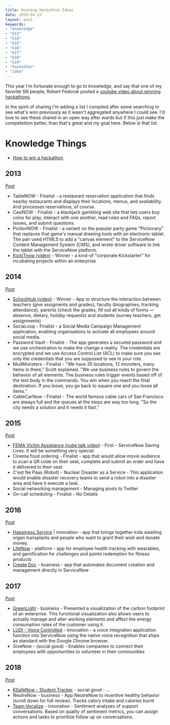 ```yaml
---
title: Winning Hackathon Ideas
date: 2019-04-22
layout: post
keywords:
- "knowledge"
- "k13"
- "k14"
- "k15"
- "k16"
- "k17"
- "k18"
- "k19"
- "hackathon"
- "idea"
---
```


This year I'm fortunate enough to go to knowledge, and say that one of my favorite SN people, Robert Fedoruk posted a [youtube video about winning hackathons](https://www.youtube.com/watch?v=ctzX-ANG_Sk&feature=youtu.be).

In the spirit of sharing I'm adding a list I compiled after some searching to see what's won previously as it wasn't aggregated anywhere I could see.  I'd love to see these shared in an open way after wards but if this just make the competeition better, than that's great and my goal here.  Below is that list.

<!--more-->
# Knowledge Things

- [How to win a hackathon](https://community.servicenow.com/community?id=community_blog&sys_id=c15d2629dbd0dbc01dcaf3231f961987)

## 2013

[Post](https://web.archive.org/web/20130831022442/http://community.servicenow.com/blog/allanleinwand/createnow-hackathon-check-out-finalist-teams-apps)

- TableNOW - Finalist - a restaurant reservation application that finds nearby restaurants and displays their locations, menus, and availability. And processes reservations, of course.
- CasiNOW - Finalist - a blackjack gambling web site that lets users buy coins for play, interact with one another, read rules and FAQs, report issues, and submit questions.
- PictionNOW - Finalist - a variant on the popular party game "Pictionary" that replaces that game's manual drawing tools with an electronic tablet. The pair used HTML5 to add a "canvas element" to the ServiceNow Content Management System (CMS), and wrote driver software to link the tablet with the ServiceNow platform.
- [KickITnow (video)](https://youtu.be/NSWwunAHhjA) - Winner - a kind-of "corporate Kickstarter" for incubating projects within an enterprise

## 2014 

[Post](https://community.servicenow.com/community?id=community_blog&sys_id=a76caea1dbd0dbc01dcaf3231f961993)

- [SchoolHub (video)](https://vimeo.com/96734925) - Winner - App to structure the interaction between teachers (give assigments and grades), faculty (biographies, tracking attendance), parents (check the grades, fill out all kinds of forms — absence, dietary, holiday requests) and students (survey teachers, get assignments)
- SociaLoop - Finalist - a Social Media Campaign Management application, enabling organisations to activate all employees around social media.
- Password Vault - Finalist - The app generates a secured password and we use orchestration to make the change a reality. The credentials are encrypted and we use Access Control List (ACL) to make sure you see only the credentials that you are supposed to see in your role. 
- MudMonsters - Finalist - "We have 35 locations, 12 monsters, many items in there," Scott explained. "We use business rules to govern the behavior of all elements. The business rules trigger events based off of the text body in the commands. You win when you reach the final destination. If you loose, you go back to square one and you loose all items." 
- CableCarNow - Finalist - The world famous cable cars of San Francisco are always full and the queues at the stops are way too long. "So the city needs a solution and it needs it fast."


## 2015

[Post](https://community.servicenow.com/community?id=community_blog&sys_id=0a3daae5dbd0dbc01dcaf3231f9619f9)

- [FEMA Victim Assistance (cube talk video)](https://youtu.be/Kpgqp1otikY?t=54) - First -  ServiceNow Saving Lives. It will be something very special.
- Cinema food ordering - Finalist - app that would allow movie audience to scan a QR code on their seat, complete and submit an order and have it delivered to their seat.
- C'est Ne Paas (Robot) - Nuclear Disaster as a Service - This application would enable disaster recovery teams to send a robot into a disaster area and have it execute a task.
- Social networking management - Managing posts to Twitter
- On-call scheduling - Finalist - No Details

## 2016 

[Post](https://community.servicenow.com/community?id=community_blog&sys_id=26ac6625dbd0dbc01dcaf3231f96191d)

- [Happiness Service](https://www.linium.com/research/news-updates/vote-team-smiles-to-win-servicenow-knowledge16-hackathon) | innovation - app that brings together kids awaiting organ transplants and people who want to grant their wish and donate money. 
- [LifeNow](https://www.youtube.com/watch?v=4MbyvYW_bvk&feature=youtu.be) - platform - app for employee health tracking with wearables, and gamification for challenges and points redemption for fitness products 
- [Create Doc](https://www.youtube.com/watch?v=jP99ityPijU&feature=youtu.be) - business - app that automates document creation and management directly in ServiceNow 

## 2017

[Post](https://community.servicenow.com/community?id=community_blog&sys_id=193daae5dbd0dbc01dcaf3231f96193d)

- [GreenLight](https://thewhitespace.io/blog/knowledge17-hackathon-greenlight/) - business - Presented a visualization of the carbon footprint of an enterprise. This functional visualization also allows users to actually manage and alter working elements and affect the energy consumption rates of the customer using it.
- [LUDI - Voice Controlled](https://github.com/CloudPires/LUDI) - innovation - a voice integration application function into ServiceNow using the native voice recognition that ships as standard with the Google Chrome browser.
- GiveNow - (social good) - Enables companies to connect their employees with opportunities to volunteer in their communities 

## 2018

[Post](https://community.servicenow.com/community?id=community_blog&sys_id=2213cba6dbbd13002b6dfb651f9619b1)

- [KSafeNow - Student Tracker](https://www.youtube.com/watch?v=CkzSssZCJTo) - social good - ... 
- NeutreNow - business - App NeutreNow to incentive healthy behavior (scroll down for full review). Tracks calory intake and calories burnt 
- [Team Vocalize](https://www.apnews.com/13a8fbf57e3500578146b42e597f40a0) - innovation - Sentiment analyses of support conversations. Based on quality of sentiment metrics, you can assign actions and tasks to prioritize follow up on conversations. 
